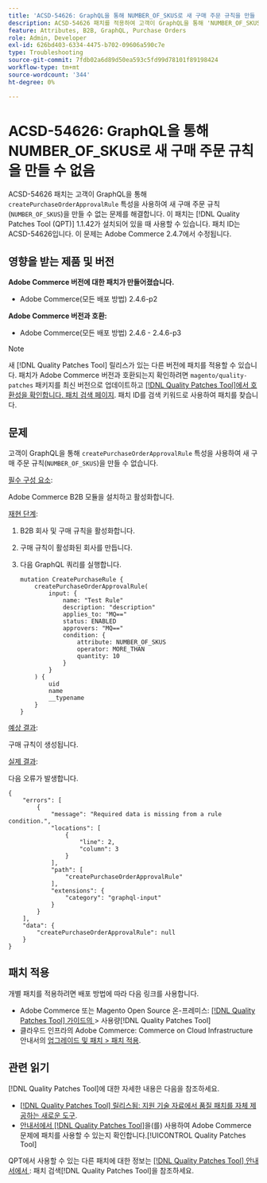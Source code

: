 ```yaml
---
title: 'ACSD-54626: GraphQL을 통해 NUMBER_OF_SKUS로 새 구매 주문 규칙을 만들 수 없음'
description: ACSD-54626 패치를 적용하여 고객이 GraphQL을 통해 'NUMBER_OF_SKUS' 속성으로 새 구매 주문 규칙('createPurchaseOrderApprovalRule')을 생성할 수 없는 Adobe Commerce 문제를 수정합니다.
feature: Attributes, B2B, GraphQL, Purchase Orders
role: Admin, Developer
exl-id: 626bd403-6334-4475-b702-09606a590c7e
type: Troubleshooting
source-git-commit: 7fdb02a6d89d50ea593c5fd99d78101f89198424
workflow-type: tm+mt
source-wordcount: '344'
ht-degree: 0%

---
```


# ACSD-54626: GraphQL을 통해 NUMBER_OF_SKUS로 새 구매 주문 규칙을 만들 수 없음

ACSD-54626 패치는 고객이 GraphQL을 통해 `createPurchaseOrderApprovalRule` 특성을 사용하여 새 구매 주문 규칙(`NUMBER_OF_SKUS`)을 만들 수 없는 문제를 해결합니다. 이 패치는 [!DNL Quality Patches Tool (QPT)] 1.1.42가 설치되어 있을 때 사용할 수 있습니다. 패치 ID는 ACSD-54626입니다. 이 문제는 Adobe Commerce 2.4.7에서 수정됩니다.

## 영향을 받는 제품 및 버전

**Adobe Commerce 버전에 대한 패치가 만들어졌습니다.**

* Adobe Commerce(모든 배포 방법) 2.4.6-p2

**Adobe Commerce 버전과 호환:**

* Adobe Commerce(모든 배포 방법) 2.4.6 - 2.4.6-p3

>[!NOTE]
>
>새 [!DNL Quality Patches Tool] 릴리스가 있는 다른 버전에 패치를 적용할 수 있습니다. 패치가 Adobe Commerce 버전과 호환되는지 확인하려면 `magento/quality-patches` 패키지를 최신 버전으로 업데이트하고 [[!DNL Quality Patches Tool]에서 호환성을 확인합니다. 패치 검색 페이지](https://experienceleague.adobe.com/tools/commerce-quality-patches/index.html?lang=ko). 패치 ID를 검색 키워드로 사용하여 패치를 찾습니다.

## 문제

고객이 GraphQL을 통해 `createPurchaseOrderApprovalRule` 특성을 사용하여 새 구매 주문 규칙(`NUMBER_OF_SKUS`)을 만들 수 없습니다.

<u>필수 구성 요소</u>:

Adobe Commerce B2B 모듈을 설치하고 활성화합니다.

<u>재현 단계</u>:

1. B2B 회사 및 구매 규칙을 활성화합니다.
1. 구매 규칙이 활성화된 회사를 만듭니다.
1. 다음 GraphQL 쿼리를 실행합니다.

   ```
   mutation CreatePurchaseRule {
       createPurchaseOrderApprovalRule(
           input: {
               name: "Test Rule"
               description: "description"
               applies_to: "MQ=="
               status: ENABLED
               approvers: "MQ=="
               condition: {
                   attribute: NUMBER_OF_SKUS
                   operator: MORE_THAN
                   quantity: 10
               }
           }
       ) {
           uid
           name
           __typename
       }
   }
   ```

<u>예상 결과</u>:

구매 규칙이 생성됩니다.

<u>실제 결과</u>:

다음 오류가 발생합니다.

```
{
    "errors": [
        {
            "message": "Required data is missing from a rule condition.",
            "locations": [
                {
                    "line": 2,
                    "column": 3
                }
            ],
            "path": [
                "createPurchaseOrderApprovalRule"
            ],
            "extensions": {
                "category": "graphql-input"
            }
        }
    ],
    "data": {
        "createPurchaseOrderApprovalRule": null
    }
}
```

## 패치 적용

개별 패치를 적용하려면 배포 방법에 따라 다음 링크를 사용합니다.

* Adobe Commerce 또는 Magento Open Source 온-프레미스: [[!DNL Quality Patches Tool]  가이드의 ](/help/tools/quality-patches-tool/usage.md)> 사용량[!DNL Quality Patches Tool]
* 클라우드 인프라의 Adobe Commerce: Commerce on Cloud Infrastructure 안내서의 [업그레이드 및 패치 > 패치 적용](https://experienceleague.adobe.com/docs/commerce-cloud-service/user-guide/develop/upgrade/apply-patches.html?lang=ko).

## 관련 읽기

[!DNL Quality Patches Tool]에 대한 자세한 내용은 다음을 참조하세요.

* [[!DNL Quality Patches Tool] 릴리스됨: 지원 기술 자료에서 품질 패치를 자체 제공하는 새로운 도구](https://experienceleague.adobe.com/ko/docs/commerce-operations/tools/quality-patches-tool/quality-patches-tool-to-self-serve-quality-patches).
* [ 안내서에서  [!DNL Quality Patches Tool]](/help/tools/quality-patches-tool/patches-available-in-qpt/check-patch-for-magento-issue-with-magento-quality-patches.md)을(를) 사용하여 Adobe Commerce 문제에 패치를 사용할 수 있는지 확인합니다.[!UICONTROL Quality Patches Tool]


QPT에서 사용할 수 있는 다른 패치에 대한 정보는 [[!DNL Quality Patches Tool] 안내서에서 ](https://experienceleague.adobe.com/tools/commerce-quality-patches/index.html?lang=ko): 패치 검색[!DNL Quality Patches Tool]을 참조하세요.
